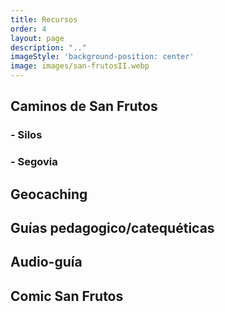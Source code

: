```yaml
---
title: Recursos
order: 4
layout: page
description: ".."
imageStyle: 'background-position: center'
image: images/san-frutosII.webp
---
```




## Caminos de San Frutos

### - Silos
### - Segovia

## Geocaching
## Guías pedagogico/catequéticas
## Audio-guía
## Comic San Frutos


